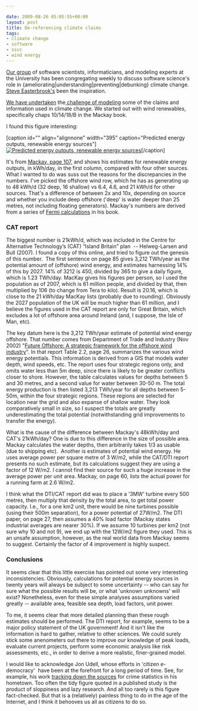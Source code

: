 ```yaml
---

date: 2009-08-26 05:05:55+00:00
layout: post
title: De-referencing climate claims
tags:
- climate change
- software
- sscc
- wind energy
---
```


[Our group](http://se.cs.toronto.edu) of software scientists, informaticians, and modeling experts at the University has been congregating weekly to discuss software science's role in {ameliorating|understanding|preventing|debunking} climate change. [Steve Easterbrook's](http://www.easterbrook.ca/steve/?p=799) been the inspiration.

[We have undertaken](http://se.cs.utoronto.ca/index.php/Modelling_solutions_to_climate_change) the[ challenge of modeling](http://www.easterbrook.ca/steve/?p=238) some of the claims and information used in climate change. We started out with wind renewables, specifically chaps 10/14/18/B in the Mackay book.

I found this figure interesting:

[caption id="" align="alignnone" width="395" caption="Predicted energy outputs, renewable energy sources"][![Predicted energy outputs, renewable energy sources](http://www.inference.phy.cam.ac.uk/withouthotair/c18/figure128.png)](http://www.inference.phy.cam.ac.uk/withouthotair/c18/page_107.shtml)[/caption]

It's from [Mackay, page 107,](http://www.inference.phy.cam.ac.uk/withouthotair/c18/page_107.shtml) and shows his estimates for renewable energy outputs, in kWh/day, in the first column, compared with four other sources. What I wanted to do was suss out the reasons for the discrepancies in the numbers. I've picked the offshore wind row, which he has as generating up to 48 kWh/d (32 deep, 16 shallow) vs 6.4, 4.6, and 21 kWh/d for other sources. That's a difference of between 2x and 10x, depending on source and whether you include deep offshore ('deep' is water deeper than 25 metres, not including floating generators). Mackay's numbers are derived from a series of [Fermi calculations](http://en.wikipedia.org/wiki/Fermi_problem) in his book.


### CAT report


The biggest number is 21kWh/d, which was included in the Centre for Alternative
Technology’s (CAT) “Island Britain” plan  -- Helweg-Larsen and Bull (2007). I found a copy of this online, and tried to figure out the genesis of this number.  The first sentence on page 85 gives 3,212 TWh/year as the potential amount of (offshore) wind energy, and estimates harnessing 14% of this by 2027. 14% of 3212 is 450, divided by 365 to give a daily figure, which is 1.23 TWh/day. MacKay gives his figures per person, so I used the population as of 2007, which is 61 million people, and divided by that, then multiplied by 106 (to change from Tera to kilo). Result is 20.16, which is close to the 21 kWh/day MacKay lists (probably due to rounding). Obviously the 2027 population of the UK will be much higher than 61 million, and I believe the figures used in the CAT report are only for Great Britain, which excludes a lot of offshore area around Ireland (and, I suppose, the Isle of Man, etc).

The key datum here is the 3,212 TWh/year estimate of potential wind energy offshore. That number comes from Department of Trade and Industry (Nov 2002) "[Future Offshore: A strategic framework for the offshore wind industry](http://webarchive.nationalarchives.gov.uk/+/http://www.berr.gov.uk/files/file22791.pdf)". In that report Table 2.2, page 26, summarizes the various wind energy potentials. This information is derived from a GIS that models water depth, wind speeds, etc. The report uses four strategic regions only, and omits water less than 5m deep, since there is likely to be greater conflicts closer to shore. However, the table calculates values for depths between 5 and 30 metres, and a second value for water between 30-50 m. The total energy production is then listed 3,213 TWh/year for all depths between 5-50m, within the four strategic regions. These regions are selected for location near the grid and also expanse of shallow water. They look comparatively small in size, so I suspect the totals are greatly underestimating the total potential (notwithstanding grid improvements to transfer the energy).

What is the cause of the difference between Mackay's 48kWh/day and CAT's 21kWh/day? One is due to this difference in the size of possible area. Mackay calculates the water depths, then arbitrarily takes 1/3 as usable (due to shipping etc).  Another is estimates of potential wind energy. He uses average power per square metre of 3 W/m2, while the CAT/DTI report presents no such estimate, but its calculations suggest they are using a factor of 12 W/m2. I cannot find their source for such a huge increase in the average power per unit area. Mackay, on page 60, lists the actual power for a running farm at 2.6 W/m2.

I think what the DTI/CAT report did was to place a '3MW' turbine every 500 metres, then multiply that density by the total area, to get total power capacity. I.e., for a one km2 unit, there would be nine turbines possible (using their 500m separation), for a power potential of 27W/m2. The DTI paper, on page 27, then assumes a 40% load factor (Mackay states industrial averages are nearer 30%). If we assume 10 turbines per km2 (not sure why 10 and not 9), we end up with the 12W/m2 figure they used. This is an unsafe assumption, however, as the real world data from Mackay seems to suggest. Certainly the factor of 4 improvement is highly suspect.


### Conclusions


It seems clear that this little exercise has pointed out some very interesting inconsistencies. Obviously, calculations for potential energy sources in twenty years will always be subject to some uncertainty -- who can say for sure what the possible results will be, or what 'unknown unknowns' will exist? Nonetheless, even for these simple analyses assumptions varied greatly -- available area, feasible sea depth, load factors, unit power.

To me, it seems clear that more detailed planning than these rough estimates should be performed. The DTI report, for example, seems to be a major policy statement of the UK government! And it isn't like the information is hard to gather, relative to other sciences. We could surely stick some anenometers out there to improve our knowledge of peak loads, evaluate current projects, perform some economic analysis like risk assessments, etc., in order to derive a more realistic, finer-grained model.

I would like to acknowledge Jon Udell, whose efforts in 'citizen e-democracy'  have been at the forefront for a long period of time. See, for example, his work [tracking down the sources](http://blog.jonudell.net/2009/07/12/the-civic-dashboard/) for crime statistics in his hometown. Too often the tidy figure quoted in a published study is the product of sloppiness and lazy research. And all too rarely is this figure fact-checked. But that is a (relatively) painless thing to do in the age of the Internet, and I think it behooves us all as citizens to do so.
